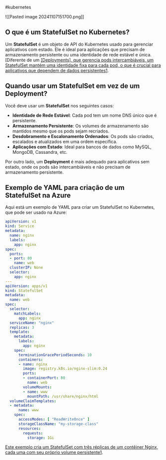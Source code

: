 #kubernetes 

![[Pasted image 20241107151700.png]]
## O que é um StatefulSet no Kubernetes?

Um **StatefulSet** é um objeto de API do Kubernetes usado para gerenciar aplicativos com estado. Ele é ideal para aplicações que precisam de armazenamento persistente ou uma identidade de rede estável e única. [Diferente de um [[Deployments], que gerencia pods intercambiáveis, um StatefulSet mantém uma identidade fixa para cada pod, o que é crucial para aplicativos que dependem de dados persistentes](https://kubernetes.io/docs/concepts/workloads/controllers/statefulset/)[1](https://kubernetes.io/docs/concepts/workloads/controllers/statefulset/).

## Quando usar um StatefulSet em vez de um Deployment?

Você deve usar um **StatefulSet** nos seguintes casos:

- **Identidade de Rede Estável**: Cada pod tem um nome DNS único que é persistente.
- **Armazenamento Persistente**: Os volumes de armazenamento são mantidos mesmo que os pods sejam recriados.
- **Desdobramento e Escalonamento Ordenados**: Os pods são criados, escalados e atualizados em uma ordem específica.
- **Aplicações com Estado**: Ideal para bancos de dados como MySQL, MongoDB, Cassandra, etc.

Por outro lado, um **Deployment** é mais adequado para aplicativos sem estado, onde os pods são intercambiáveis e não precisam de armazenamento persistente.

## Exemplo de YAML para criação de um StatefulSet na Azure

Aqui está um exemplo de YAML para criar um StatefulSet no Kubernetes, que pode ser usado na Azure:

```yaml
apiVersion: v1
kind: Service
metadata:
  name: nginx
  labels:
    app: nginx
spec:
  ports:
  - port: 80
    name: web
  clusterIP: None
  selector:
    app: nginx
---
apiVersion: apps/v1
kind: StatefulSet
metadata:
  name: web
spec:
  selector:
    matchLabels:
      app: nginx
  serviceName: "nginx"
  replicas: 3
  template:
    metadata:
      labels:
        app: nginx
    spec:
      terminationGracePeriodSeconds: 10
      containers:
      - name: nginx
        image: registry.k8s.io/nginx-slim:0.24
        ports:
        - containerPort: 80
          name: web
        volumeMounts:
        - name: www
          mountPath: /usr/share/nginx/html
  volumeClaimTemplates:
  - metadata:
      name: www
    spec:
      accessModes: [ "ReadWriteOnce" ]
      storageClassName: "my-storage-class"
      resources:
        requests:
          storage: 1Gi
```

[Este exemplo cria um StatefulSet com três réplicas de um contêiner Nginx, cada uma com seu próprio volume persistente](https://kubernetes.io/docs/concepts/workloads/controllers/statefulset/)[1](https://kubernetes.io/docs/concepts/workloads/controllers/statefulset/).